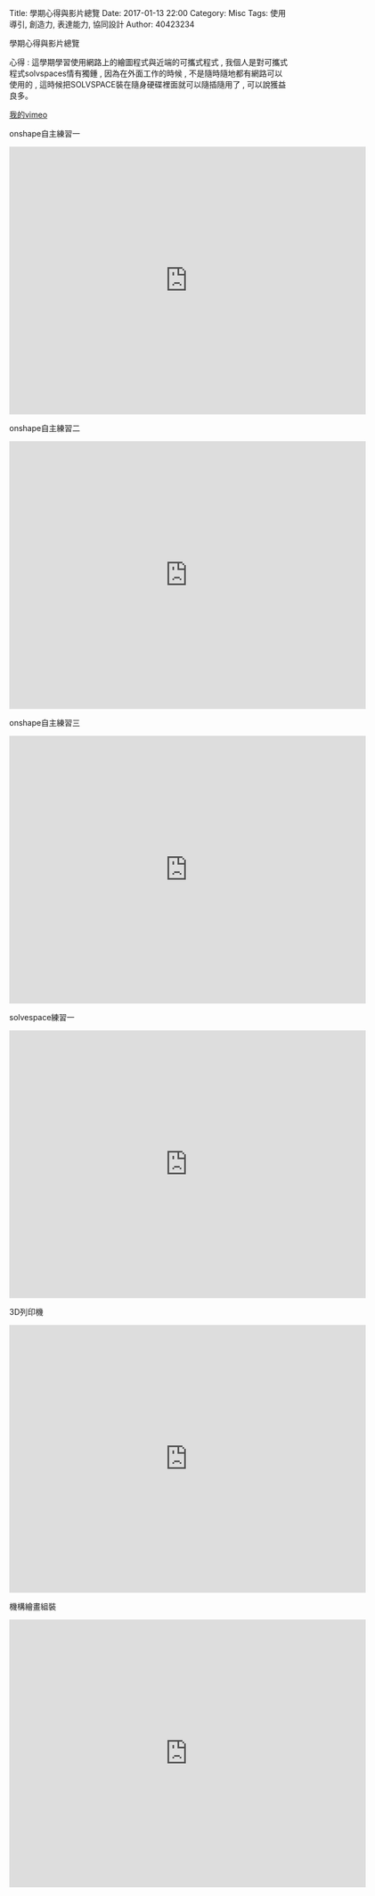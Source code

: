 Title: 學期心得與影片總覽
Date: 2017-01-13 22:00
Category: Misc
Tags: 使用導引, 創造力, 表達能力, 協同設計
Author: 40423234

<p>學期心得與影片總覽<p>

<!-- PELICAN_END_SUMMARY -->


<p>心得 : 這學期學習使用網路上的繪圖程式與近端的可攜式程式 , 我個人是對可攜式程式solvspaces情有獨鍾 , 因為在外面工作的時候 , 不是隨時隨地都有網路可以使用的 , 這時候把SOLVSPACE裝在隨身硬碟裡面就可以隨插隨用了 , 可以說獲益良多。<p>



<p><a href="https://vimeo.com/user61279825">我的vimeo</a></p>

<p><p>



<p>onshape自主練習一<p>

<p><iframe src="https://player.vimeo.com/video/199468843" width="640" height="480" frameborder="0" webkitallowfullscreen mozallowfullscreen allowfullscreen></iframe><p>

<p>onshape自主練習二<p>


<p><iframe src="https://player.vimeo.com/video/199470221" width="640" height="480" frameborder="0" webkitallowfullscreen mozallowfullscreen allowfullscreen></iframe><p>


<p>onshape自主練習三<p>

<p><iframe src="https://player.vimeo.com/video/199471569" width="640" height="480" frameborder="0" webkitallowfullscreen mozallowfullscreen allowfullscreen></iframe><p>


<p>solvespace練習一<p>

<p><iframe src="https://player.vimeo.com/video/198602849" width="640" height="480" frameborder="0" webkitallowfullscreen mozallowfullscreen allowfullscreen></iframe><p>


<p>3D列印機<p>


<p><iframe src="https://player.vimeo.com/video/198601865" width="640" height="480" frameborder="0" webkitallowfullscreen mozallowfullscreen allowfullscreen></iframe><p>

<p>機構繪畫組裝<p>

<p><iframe src="https://player.vimeo.com/video/198587629" width="640" height="480" frameborder="0" webkitallowfullscreen mozallowfullscreen allowfullscreen></iframe><p>



